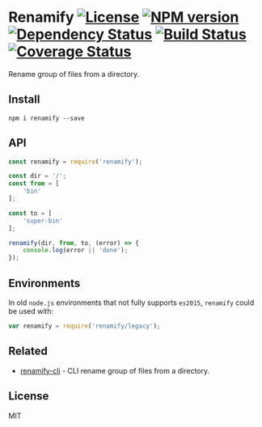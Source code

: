 # Renamify [![License][LicenseIMGURL]][LicenseURL] [![NPM version][NPMIMGURL]][NPMURL] [![Dependency Status][DependencyStatusIMGURL]][DependencyStatusURL] [![Build Status][BuildStatusIMGURL]][BuildStatusURL] [![Coverage Status][CoverageIMGURL]][CoverageURL]

Rename group of files from a directory.

## Install

`npm i renamify --save`

## API

```js
const renamify = require('renamify');

const dir = '/';
const from = [
    'bin'
];

const to = [
    'super-bin'
];

renamify(dir, from, to, (error) => {
    console.log(error || 'done');
});
```

## Environments

In old `node.js` environments that not fully supports `es2015`, `renamify` could be used with:

```js
var renamify = require('renamify/legacy');
```

## Related

- [renamify-cli](https://github.com/coderaiser/node-renamify-cli "renamify-cli") - CLI rename group of files from a directory.

## License

MIT

[NPMIMGURL]:                https://img.shields.io/npm/v/renamify.svg?style=flat
[BuildStatusIMGURL]:        https://img.shields.io/travis/coderaiser/node-renamify/master.svg?style=flat
[DependencyStatusIMGURL]:   https://img.shields.io/gemnasium/coderaiser/node-renamify.svg?style=flat
[LicenseIMGURL]:            https://img.shields.io/badge/license-MIT-317BF9.svg?style=flat
[NPMURL]:                   https://npmjs.org/package/renamify "npm"
[BuildStatusURL]:           https://travis-ci.org/coderaiser/node-renamify  "Build Status"
[DependencyStatusURL]:      https://gemnasium.com/coderaiser/node-renamify "Dependency Status"
[LicenseURL]:               https://tldrlegal.com/license/mit-license "MIT License"

[CoverageURL]:              https://coveralls.io/github/coderaiser/node-renamify?branch=master
[CoverageIMGURL]:           https://coveralls.io/repos/coderaiser/node-renamify/badge.svg?branch=master&service=github

